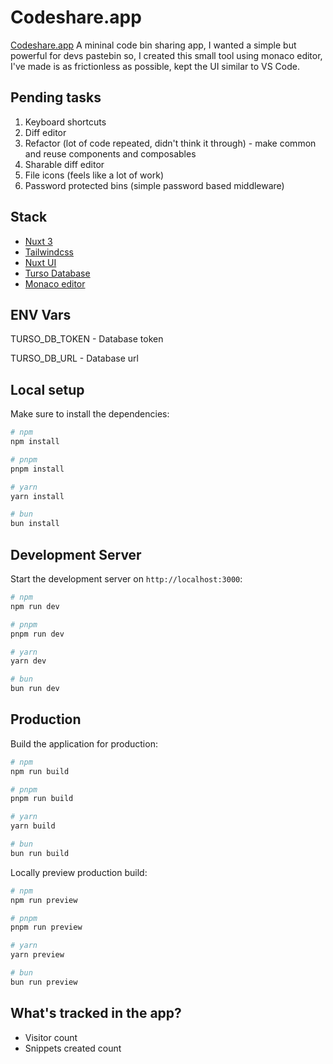 # Codeshare.app

[Codeshare.app](https://codeshare.app) A mininal code bin sharing app, I wanted a simple but powerful for devs pastebin so, I created this small tool using monaco editor, I've made is as frictionless as possible, kept the UI similar to VS Code.

## Pending tasks

1. Keyboard shortcuts
2. Diff editor
3. Refactor (lot of code repeated, didn't think it through) - make common and reuse components and composables
4. Sharable diff editor
5. File icons (feels like a lot of work)
6. Password protected bins (simple password based middleware)

## Stack

- [Nuxt 3](https://nuxt.com)
- [Tailwindcss](https://tailwindcss.com)
- [Nuxt UI](https://ui.nuxt.com)
- [Turso Database](https://turso.tech)
- [Monaco editor](https://microsoft.github.io/monaco-editor/)

## ENV Vars

TURSO_DB_TOKEN - Database token

TURSO_DB_URL - Database url

## Local setup

Make sure to install the dependencies:

```bash
# npm
npm install

# pnpm
pnpm install

# yarn
yarn install

# bun
bun install
```

## Development Server

Start the development server on `http://localhost:3000`:

```bash
# npm
npm run dev

# pnpm
pnpm run dev

# yarn
yarn dev

# bun
bun run dev
```

## Production

Build the application for production:

```bash
# npm
npm run build

# pnpm
pnpm run build

# yarn
yarn build

# bun
bun run build
```

Locally preview production build:

```bash
# npm
npm run preview

# pnpm
pnpm run preview

# yarn
yarn preview

# bun
bun run preview
```


## What's tracked in the app?
- Visitor count
- Snippets created count